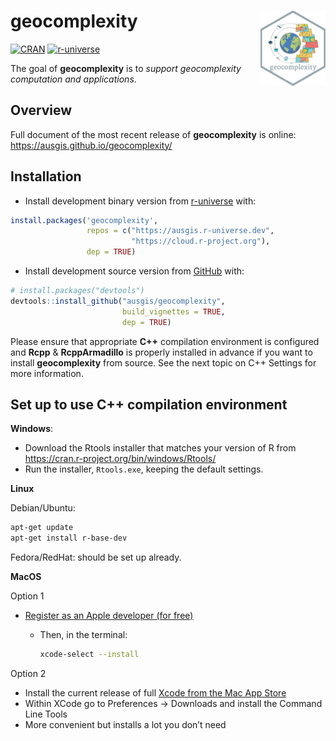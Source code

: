 
<!-- README.md is generated from README.Rmd. Please edit that file -->

# geocomplexity <img src="man/figures/logo.png" align="right" height="120"/>

<!-- badges: start -->

[![CRAN](https://www.r-pkg.org/badges/version/geocomplexity)](https://CRAN.R-project.org/package=geocomplexity)
[![r-universe](https://ausgis.r-universe.dev/badges/geocomplexity)](https://ausgis.r-universe.dev/geocomplexity)
<!-- badges: end -->

The goal of **geocomplexity** is to *support geocomplexity computation
and applications*.

## Overview

Full document of the most recent release of **geocomplexity** is online:
<https://ausgis.github.io/geocomplexity/>

## Installation

- Install development binary version from
  [r-universe](https://ausgis.r-universe.dev/geocomplexity) with:

``` r
install.packages('geocomplexity',
                 repos = c("https://ausgis.r-universe.dev",
                           "https://cloud.r-project.org"),
                 dep = TRUE)
```

- Install development source version from
  [GitHub](https://github.com/ausgis/geocomplexity) with:

``` r
# install.packages("devtools")
devtools::install_github("ausgis/geocomplexity",
                         build_vignettes = TRUE,
                         dep = TRUE)
```

Please ensure that appropriate **C++** compilation environment is
configured and **Rcpp** & **RcppArmadillo** is properly installed in
advance if you want to install **geocomplexity** from source. See the
next topic on C++ Settings for more information.

## Set up to use **C++** compilation environment

**Windows**:

- Download the Rtools installer that matches your version of R from
  <https://cran.r-project.org/bin/windows/Rtools/>
- Run the installer, `Rtools.exe`, keeping the default settings.

**Linux**

Debian/Ubuntu:

``` sh
apt-get update
apt-get install r-base-dev
```

Fedora/RedHat: should be set up already.

**MacOS**

Option 1

- [Register as an Apple developer (for
  free)](https://developer.apple.com/programs/register/)
  - Then, in the terminal:

    ``` sh
    xcode-select --install
    ```

Option 2

- Install the current release of full [Xcode from the Mac App
  Store](https://itunes.apple.com/ca/app/xcode/id497799835?mt=12)
- Within XCode go to Preferences -\> Downloads and install the Command
  Line Tools
- More convenient but installs a lot you don’t need
